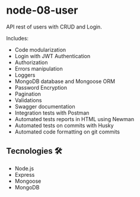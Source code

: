 # node-08-user

API rest of users with CRUD and Login.

Includes:

* Code modularization
* Login with JWT Authentication
* Authorization
* Errors manipulation
* Loggers
* MongoDB database and Mongoose ORM
* Password Encryption
* Pagination
* Validations
* Swagger documentation
* Integration tests with Postman
* Automated tests reports in HTML using Newman
* Automated tests on commits with Husky
* Automated code formatting on git commits

## Tecnologies 🛠️

- Node.js
- Express
- Mongoose
- MongoDB

